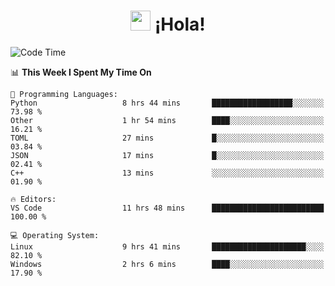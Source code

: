 <div align="center"><h1><img src="https://github.com/blackcater/blackcater/raw/main/images/Hi.gif" height="32"/> ¡Hola!</h1>
</div>

<!--START_SECTION:waka-->
![Code Time](http://img.shields.io/badge/Code%20Time-616%20hrs%2048%20mins-blue)

📊 **This Week I Spent My Time On** 

```text
💬 Programming Languages: 
Python                   8 hrs 44 mins       ██████████████████░░░░░░░   73.98 % 
Other                    1 hr 54 mins        ████░░░░░░░░░░░░░░░░░░░░░   16.21 % 
TOML                     27 mins             █░░░░░░░░░░░░░░░░░░░░░░░░   03.84 % 
JSON                     17 mins             █░░░░░░░░░░░░░░░░░░░░░░░░   02.41 % 
C++                      13 mins             ░░░░░░░░░░░░░░░░░░░░░░░░░   01.90 % 

🔥 Editors: 
VS Code                  11 hrs 48 mins      █████████████████████████   100.00 % 

💻 Operating System: 
Linux                    9 hrs 41 mins       █████████████████████░░░░   82.10 % 
Windows                  2 hrs 6 mins        ████░░░░░░░░░░░░░░░░░░░░░   17.90 % 
```


<!--END_SECTION:waka-->